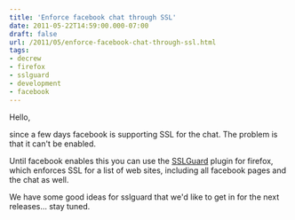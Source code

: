 ```yaml
---
title: 'Enforce facebook chat through SSL'
date: 2011-05-22T14:59:00.000-07:00
draft: false
url: /2011/05/enforce-facebook-chat-through-ssl.html
tags: 
- decrew
- firefox
- sslguard
- development
- facebook
---
```


Hello,

since a few days facebook is supporting SSL for the chat. The problem is that it can't be enabled.

Until facebook enables this you can use the [SSLGuard](https://addons.mozilla.org/en-us/firefox/addon/sslguard/) plugin for firefox, which enforces SSL for a list of web sites, including all facebook pages and the chat as well.  

We have some good ideas for sslguard that we'd like to get in for the next releases... stay tuned.